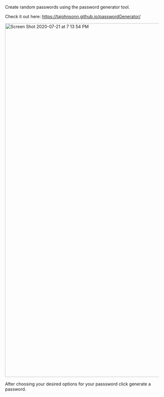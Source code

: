 Create random passwords using the password generator tool.

Check it out here: https://tajohnsonn.github.io/passwordGenerator/

<img width="1159" alt="Screen Shot 2020-07-21 at 7 13 54 PM" src="https://user-images.githubusercontent.com/57122209/88126472-6fcd4080-cb86-11ea-8a46-0ca6a546d96d.png">


After choosing your desired options for your passsword click generate a password.
